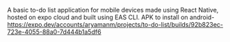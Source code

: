A basic to-do list application for mobile devices made using React Native, hosted on expo cloud and 
built using EAS CLI.
APK to install on android- https://expo.dev/accounts/aryamanm/projects/to-do-list/builds/92b823ec-723e-4055-88a0-7d444b1a5df6